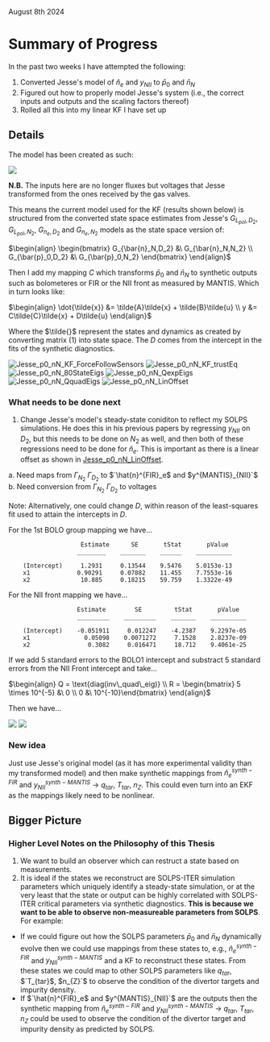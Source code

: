 August 8th 2024

# Summary of Progress
In the past two weeks I have attempted the following:

1. Converted Jesse's model of $\hat{n}_e$ and $y_{NII}$ to $\bar{p}_0$ and $\bar{n}_N$ 
2. Figured out how to properly model Jesse's system (i.e., the correct inputs and outputs and the scaling factors thereof)
3. Rolled all this into my linear KF I have set up 

## Details

The model has been created as such:

![](JournalImages/Jesse_neNIIModel_2_nNp0.png)

**N.B.** The inputs here are no longer fluxes but voltages that Jesse transformed from the ones received by the gas valves.

This means the current model used for the KF (results shown below) is structured from the converted state space estimates from Jesse's $G_{L_{pol},D_2}$, $G_{L_{pol},N_2}$, $G_{n_{e},D_2}$ and $G_{n_{e},N_2}$ models as the state space version of:

$`\begin{align}
\begin{bmatrix}
G_{\bar{n}_N,D_2} &\ G_{\bar{n}_N,N_2} \\
G_{\bar{p}_0,D_2} &\ G_{\bar{p}_0,N_2}
\end{bmatrix}
\end{align}`$

Then I add my mapping $C$ which transforms $\bar{p}_0$ and $\bar{n}_N$ to synthetic outputs such as bolometeres or FIR or the NII front as measured by MANTIS. Which in turn looks like:

$`\begin{align}
\dot{\tilde{x}} &= \tilde{A}\tilde{x} + \tilde{B}\tilde{u} \\
y &= C\tilde{C}\tilde{x} + D\tilde{u}
\end{align}`$

Where the $\tilde{}$ represent the states and dynamics as created by converting matrix (1) into state space. The $D$ comes from the intercept in the fits of the synthetic diagnostics.

![Jesse_p0_nN_KF_ForceFollowSensors](JournalImages/Jesse_p0_nN_KF_ForceFollowSensors.png)
![Jesse_p0_nN_KF_trustEq](JournalImages/Jesse_p0_nN_KF_trustEq.png)
![Jesse_p0_nN_80StateEigs](JournalImages/Jesse_p0_nN_80StateEigs.png)
![Jesse_p0_nN_QexpEigs](JournalImages/Jesse_p0_nN_QexpEigs.png)
![Jesse_p0_nN_QquadEigs](JournalImages/Jesse_p0_nN_QquadEigs.png)
![Jesse_p0_nN_LinOffset](JournalImages/Jesse_p0_nN_LinOffset.png)

### What needs to be done next

1. Change Jesse's model's steady-state coniditon to reflect my SOLPS simulations. He does this in his previous papers by regressing $y_{NII}$ on $D_2$, but this needs to be done on $N_2$ as well, and then both of these regressions need to be done for $\hat{n}_e$. This is important as there is a linear offset as shown in [Jesse_p0_nN_LinOffset](JournalImages/Jesse_p0_nN_LinOffset.png). 

a. Need maps from $\Gamma_{N_2}$ $\Gamma_{D_2}$ to $`\hat{n}^{FIR}_e$ and $y^{MANTIS}_{NII}`$  
b. Need conversion from $\Gamma_{N_2}$ $\Gamma_{D_2}$ to voltages

Note: Alternatively, one could change $D$, within reason of the least-squares fit used to attain the intercepts in $D$.

For the 1st BOLO group mapping we have...
```
                    Estimate      SE       tStat       pValue  
                   ________    _______    ______    __________

    (Intercept)     1.2931     0.13544    9.5476    5.0153e-13
    x1             0.90291     0.07882    11.455    7.7553e-16
    x2              10.885     0.18215    59.759    1.3322e-49
```

For the NII front mapping we have...
```
                   Estimate        SE         tStat       pValue  
                   _________    _________    _______    __________

    (Intercept)    -0.051911     0.012247    -4.2387    9.2297e-05
    x1               0.05098    0.0071272     7.1528    2.8237e-09
    x2                0.3082     0.016471     18.712    9.4061e-25
```

If we add 5 standard errors to the BOLO1 intercept and substract 5 standard errors from the NII Front intercept and take...  

$`\begin{align} 
Q = \text{diag(inv\_quad\_eig)} \\
R = \begin{bmatrix} 5 \times 10^{-5} &\ 0 \\ 0 &\ 10^{-10}\end{bmatrix}
\end{align}`$

Then we have...

![](JournalImages/Jesse_p0_nN_KF_shiftedD_Output.png)
![](JournalImages/Jesse_p0_nN_KF_shiftedD_States.png)

### New idea

Just use Jesse's original model (as it has more experimental validity than my transformed model) and then make synthetic mappings from $\hat{n}^{synth-FIR}_e$ and $y^{synth-MANTIS}_{NII}$ $\rightarrow$ $q_{tar}$, $T_{tar}$, $n_{Z}$. This could even turn into an EKF as the mappings likely need to be nonlinear.

## Bigger Picture

### Higher Level Notes on the Philosophy of this Thesis

1. We want to build an observer which can restruct a state based on measurements.
2. It is ideal if the states we reconstruct are SOLPS-ITER simulation parameters which uniquely identify a steady-state simulation, or at the very least that the state or output can be highly correlated with SOLPS-ITER critical parameters via synthetic diagnostics. **This is because we want to be able to observe non-measureable parameters from SOLPS**. For example: 

- If we could figure out how the SOLPS parameters $`\bar{p}_0`$ and $`\bar{n}_N`$ dynamically evolve then we could use mappings from these states to, e.g., $`\hat{n}^{synth-FIR}_e`$ and $`y^{synth-MANTIS}_{NII}`$ and a KF to reconstruct these states. From these states we could map to other SOLPS parameters like $`q_{tar}`$, $`T_{tar}$, $n_{Z}`$ to observe the condition of the divertor targets and impurity density.
- If $`\hat{n}^{FIR}_e$ and $y^{MANTIS}_{NII}`$ are the outputs then the synthetic mapping from $`\hat{n}^{synth-FIR}_e`$ and $`y^{synth-MANTIS}_{NII}`$ $\rightarrow$ $`q_{tar}`$, $`T_{tar}`$, $`n_{Z}`$ could be used to observe the condition of the divertor target and impurity density as predicted by SOLPS.
